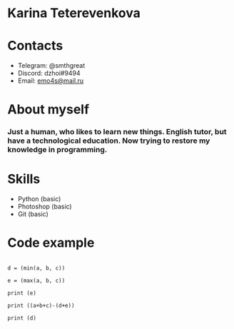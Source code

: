 # Karina Teterevenkova

# Contacts

* Telegram: @smthgreat
* Discord: dzhoi#9494
* Email: emo4s@mail.ru

# About myself 
### Just a human, who likes to learn new things. English tutor, but have a technological education. Now trying to restore my knowledge in programming. 

# Skills
* Python (basic)
* Photoshop (basic)
* Git (basic)


# Code example
``` a, b, c = int(input()), int(input()), int(input())

d = (min(a, b, c))

e = (max(a, b, c))

print (e)

print ((a+b+c)-(d+e))

print (d) 